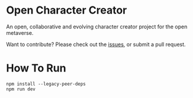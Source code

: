 # Open Character Creator
An open, collaborative and evolving character creator project for the open metaverse.

Want to contribute? Please check out the [issues](https://github.com/angellxr/OpenCharacterCreator/issues), or submit a pull request.

# How To Run
```
npm install --legacy-peer-deps
npm run dev
```
